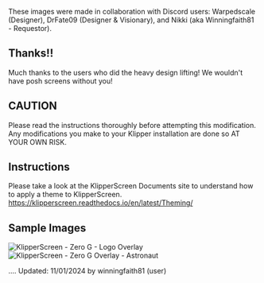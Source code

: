 These images were made in collaboration with Discord users: Warpedscale (Designer), DrFate09 (Designer & Visionary), and Nikki (aka Winningfaith81 - Requestor). 


## Thanks!!
Much thanks to the users who did the heavy design lifting! We wouldn't have posh screens without you!


## CAUTION
Please read the instructions thoroughly before attempting this modification. 
Any modifications you make to your Klipper installation are done so AT YOUR OWN RISK.

## Instructions
Please take a look at the KlipperScreen Documents site to understand how to apply a theme to KlipperScreen. 
https://klipperscreen.readthedocs.io/en/latest/Theming/

## Sample Images
![KlipperScreen - Zero G - Logo Overlay](https://github.com/user-attachments/assets/60e3e1eb-73ee-4c59-b490-5fa395e7ac53)
![KlipperScreen - Zero G Overlay - Astronaut](https://github.com/user-attachments/assets/41b0d415-2501-4e06-ad05-6e1d8a5fb3a1)


.... Updated: 11/01/2024 by winningfaith81 (user)
